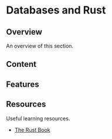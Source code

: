 # Databases and Rust

## Overview
An overview of this section.

## Content

## Features

## Resources
Useful learning resources.
- [The Rust Book](https://doc.rust-lang.org/book/)